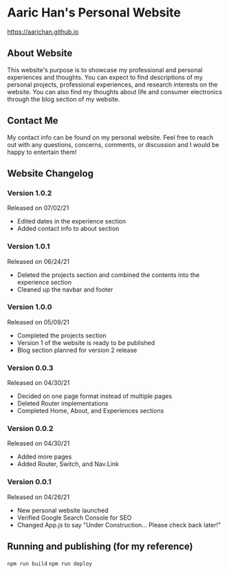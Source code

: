 # Aaric Han's Personal Website

https://aarichan.github.io

## About Website
This website's purpose is to showcase my professional and personal experiences and thoughts. You can expect to find descriptions of my personal projects, professional experiences, and research interests on the website. You can also find my thoughts about life and consumer electronics through the blog section of my website.

## Contact Me
My contact info can be found on my personal website. Feel free to reach out with any questions, concerns, comments, or discussion and I would be happy to entertain them!

## Website Changelog
### Version 1.0.2
Released on 07/02/21
- Edited dates in the experience section
- Added contact info to about section

### Version 1.0.1
Released on 06/24/21
- Deleted the projects section and combined the contents into the experience section
- Cleaned up the navbar and footer

### Version 1.0.0
Released on 05/09/21
- Completed the projects section
- Version 1 of the website is ready to be published
- Blog section planned for version 2 release

### Version 0.0.3
Released on 04/30/21
- Decided on one page format instead of multiple pages
- Deleted Router implementations
- Completed Home, About, and Experiences sections

### Version 0.0.2
Released on 04/30/21
- Added more pages
- Added Router, Switch, and Nav.Link

### Version 0.0.1 
Released on 04/26/21
- New personal website launched
- Verified Google Search Console for SEO
- Changed App.js to say "Under Construction... Please check back later!"

## Running and publishing (for my reference)
`npm run build`
`npm run deploy`